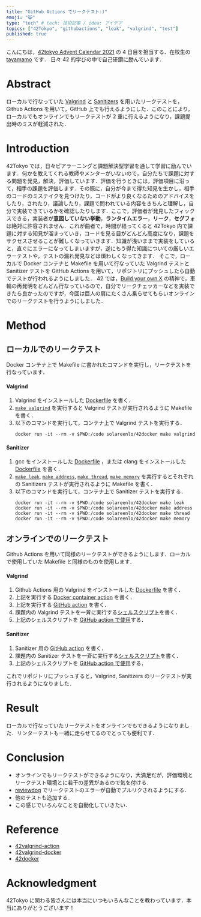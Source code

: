 ```yaml
---
title: "GitHub Actions でリークテスト:)"
emoji: "😸"
type: "tech" # tech: 技術記事 / idea: アイデア
topics: ["42Tokyo", "githubactions", "leak", "valgrind", "test"]
published: true
---
```


こんにちは，[42tokyo Advent Calendar 2021](https://qiita.com/advent-calendar/2021/42tokyo) の 4 日目を担当する、在校生の [tayamamo](https://profile.intra.42.fr/users/tayamamo) です．
日々 42 的学びの中で自己研鑽に励んでいます．


# Abstract
ローカルで行なっていた [Valgrind](https://valgrind.org/) と [Sanitizers](https://github.com/google/sanitizers) を用いたリークテストを，Github Actions を用いて，GitHub 上でも行えるようにした．このことにより，ローカルでもオンラインでもリークテストが 2 重に行えるようになり，課題提出時のミスが軽減された．


# Introduction
42Tokyo では，日々ピアラーニングと課題解決型学習を通して学習に励んでいます．何かを教えてくれる教師やメンターがいないので，自分たちで課題に対する問題を発見，解決，評価しています．評価を行うときには，評価項目に沿って，相手の課題を評価します．その際に，自分が今まで得た知見を生かし，相手のコードのミステイクを見つけたり，コードがより良くなるためのアドバイスをしたり，されたり，議論したり，課題で問われている内容をきちんと理解し，自分で実装できているかを確認したりします．ここで，評価者が発見したフィックスできる，実装者が**意図していない挙動**，**ランタイムエラー**，**リーク**，**セグフォ**は絶対に許容されません．これが曲者で，時間が経ってくると 42Tokyo 内で課題に対する知見が溜まっていき，コードを見る目がどんどん高度になり，課題をサクセスさせることが難しくなっていきます．知識が浅いままで実装をしていると，直ぐにエラーになってしまいますが，逆にもう得た知識についての厳しいエラーテストや，テストの漏れ発見などは煩わしくなってきます．
そこで，ローカルで Docker コンテナと Makefile を用いて行なっていた Valgrind テストと Sanitizer テストを GitHub Actions を用いて，リポジトリにプッシュしたら自動でテストが行われるようにしました．
42 では，[Build your own X](https://github.com/danistefanovic/build-your-own-x) の精神で，車輪の再発明をどんどん行なっているので，自分でリークチェッカーなどを実装できたら良かったのですが，今回は巨人の肩にたくさん乗らせてもらいオンラインでのリークテストを行うようにしました．


# Method
## ローカルでのリークテスト
Docker コンテナ上で Makefile に書かれたコマンドを実行し，リークテストを行なっています．

#### Valgrind
1. Valgrind をインストールした [Dockerfile](https://github.com/solareenlo/42docker/blob/450676fb6b0174a351ee7226feab5a1480546801/Dockerfile#L11) を書く．
1. [`make valgrind`](https://github.com/solareenlo/42Old-CPP_Module_07/blob/2a3be991c06e3b457b7cca689863b77d654742cf/ex02/Makefile#L64) を実行すると Valgrind テストが実行されるように Makefile を書く．
1. 以下のコマンドを実行して，コンテナ上で Valgrind テストを実行する．
	```shell:Terminal
	docker run -it --rm -v $PWD:/code solareenlo/42docker make valgrind
	```

#### Sanitizer
1. gcc をインストールした [Dockerfile](https://github.com/solareenlo/42docker/blob/450676fb6b0174a351ee7226feab5a1480546801/Dockerfile#L10) ，または clang をインストールした [Dockerfile](https://github.com/solareenlo/42docker/blob/450676fb6b0174a351ee7226feab5a1480546801/Dockerfile#L16) を書く．
1. [`make leak`](https://github.com/solareenlo/42Old-CPP_Module_07/blob/85d0f4e2b5eeb21945bc5bbc0abea00babd31cc2/ex02/Makefile#L37), [`make address`](https://github.com/solareenlo/42Old-CPP_Module_07/blob/85d0f4e2b5eeb21945bc5bbc0abea00babd31cc2/ex02/Makefile#L41), [`make thread`](https://github.com/solareenlo/42Old-CPP_Module_07/blob/85d0f4e2b5eeb21945bc5bbc0abea00babd31cc2/ex02/Makefile#L45), [`make memory`](https://github.com/solareenlo/42Old-CPP_Module_07/blob/85d0f4e2b5eeb21945bc5bbc0abea00babd31cc2/ex02/Makefile#L49) を実行するとそれぞれの Sanitizers テストが実行されるように Makefile を書く．
1. 以下のコマンドを実行して，コンテナ上で Sanitizer テストを実行する．
	```shell:Terminal
	docker run -it --rm -v $PWD:/code solareenlo/42docker make leak
	docker run -it --rm -v $PWD:/code solareenlo/42docker make address
	docker run -it --rm -v $PWD:/code solareenlo/42docker make thread
	docker run -it --rm -v $PWD:/code solareenlo/42docker make memory
	```

## オンラインでのリークテスト
Github Actions を用いて同様のリークテストができるようにします．ローカルで使用していた Makefile と同様のものを使用します．

#### Valgrind
1. Github Actions 用の Valgrind をインストールした [Dockerfile](https://github.com/solareenlo/42valgrind-docker/blob/ab94cd3ece50e87aec0a8a1b287f3eab3bca40bf/Dockerfile#L10) を書く．
1. 上記を実行する [Docker container action](https://github.com/solareenlo/42valgrind-action/blob/70a2e79c6cc27ad850a962827130d82e4635d00b/action.yml#L16) を書く．
1. 上記を実行する [GitHub action](https://github.com/solareenlo/42Old-CPP_Module_07/blob/2a3be991c06e3b457b7cca689863b77d654742cf/.github/workflows/valgrind.yml#L18) を書く．
1. 課題内の Valgrind テストを一斉に実行する[シェルスクリプト](https://github.com/solareenlo/42Old-CPP_Module_07/blob/main/test/test_valgrind.sh)を書く．
1. 上記のシェルスクリプトを [GitHub action で使用](https://github.com/solareenlo/42Old-CPP_Module_07/blob/85d0f4e2b5eeb21945bc5bbc0abea00babd31cc2/.github/workflows/valgrind.yml#L20)する．

#### Sanitizer
1. Sanitizer 用の [GitHub action](https://github.com/solareenlo/42Old-CPP_Module_07/blob/2a3be991c06e3b457b7cca689863b77d654742cf/.github/workflows/sanitizer.yml#L13) を書く．
1. 課題内の Sanitizer テストを一斉に実行する[シェルスクリプト](https://github.com/solareenlo/42Old-CPP_Module_07/blob/85d0f4e2b5eeb21945bc5bbc0abea00babd31cc2/test/test_sanitizer.sh#L2)を書く．
1. 上記のシェルスクリプトを [GitHub action で使用](https://github.com/solareenlo/42Old-CPP_Module_07/blob/85d0f4e2b5eeb21945bc5bbc0abea00babd31cc2/test/test_sanitizer.sh#L2)する．

これでリポジトリにプッシュすると，Valgrind, Sanitizers のリークテストが実行されるようになりました．


# Result
ローカルで行なっていたリークテストをオンラインでもできるようになりました．リンターテストも一緒に走らせてるのでとっても便利です．


# Conclusion
- オンラインでもリークテストができるようになり，大満足だが，評価環境とリークテスト環境とに若干の差異があるので気を付ける．
- [reviewdog](https://github.com/reviewdog/reviewdog) でリークテストのエラーが自動でプルリクされるようにする．
- 他のテストも追加する．
- この感じでいろんなことを自動化していきたい．


# Reference
- [42valgrind-action](https://github.com/solareenlo/42valgrind-action)
- [42valgrind-docker](https://github.com/solareenlo/42valgrind-docker)
- [42docker](https://github.com/solareenlo/42docker)


# Acknowledgment
42Tokyo に関わる皆さんには本当にいつもいろんなことを教わっています．本当にありがとうございます！
